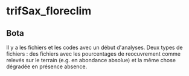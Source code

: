 # trifSax_floreclim

## Bota
Il y a les fichiers et les codes avec un début d'analyses. 
Deux types de fichiers : des fichiers avec les pourcentages de reocuvrement comme relevés sur le terrain (e.g. en abondance absolue) et la même chose dégradée en présence absence. 
